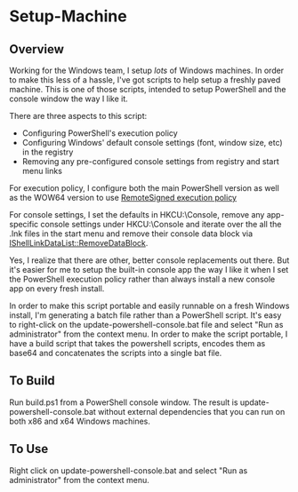 # Setup-Machine

## Overview

Working for the Windows team, I setup *lots* of Windows machines. In order to make this less of a hassle, I've got scripts to help setup a freshly paved machine. 
This is one of those scripts, intended to setup PowerShell and the console window the way I like it. 

There are three aspects to this script:

* Configuring PowerShell's execution policy 
* Configuring Windows' default console settings (font, window size, etc) in the registry
* Removing any pre-configured console settings from registry and start menu links

For execution policy, I configure both the main PowerShell version as well as the WOW64 version
to use [RemoteSigned execution policy](http://technet.microsoft.com/en-us/library/ee176961.aspx)

For console settings, I set the defaults in HKCU:\Console, remove any app-specific console settings under HKCU:\Console and
iterate over the all the .lnk files in the start menu and remove their console data block via [IShellLinkDataList::RemoveDataBlock](http://msdn.microsoft.com/en-us/library/bb774918.aspx). 

Yes, I realize that there are other, better console replacements out there. But it's easier for me to 
setup the built-in console app the way I like it when I set the PowerShell execution policy rather than 
always install a new console app on every fresh install.

In order to make this script portable and easily runnable on a fresh Windows install, I'm generating a batch 
file rather than a PowerShell script. It's easy to right-click on the update-powershell-console.bat file and select "Run 
as administrator" from the context menu. In order to make the script portable, I have a build script that 
takes the powershell scripts, encodes them as base64 and concatenates the scripts into a single bat file.

## To Build

Run build.ps1 from a PowerShell console window. The result is update-powershell-console.bat without external dependencies that you can run on both x86 and x64 Windows machines.

## To Use

Right click on update-powershell-console.bat and select "Run as administrator" from the context menu.
